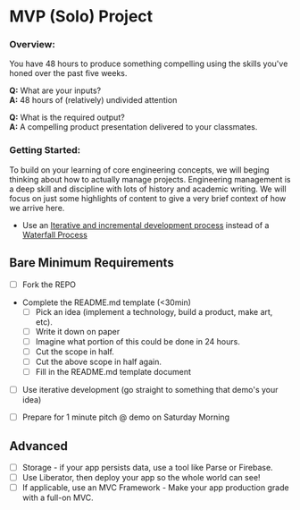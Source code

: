 
# MVP (Solo) Project

### Overview:

You have 48 hours to produce something compelling using the skills you've honed over the past five weeks.

__Q:__ What are your inputs?
<br>
__A:__ 48 hours of (relatively) undivided attention

__Q:__ What is the required output?
<br>
__A:__ A compelling product presentation delivered to your classmates.


### Getting Started:

To build on your learning of core engineering concepts, we will beging thinking about how to actually manage projects. Engineering management is a deep skill and discipline with lots of history and academic writing. We will focus on just some highlights of content to give a very brief context of how we arrive here.

* Use an [Iterative and incremental development process](http://en.wikipedia.org/wiki/Iterative_and_incremental_development) instead of a [Waterfall Process](http://en.wikipedia.org/wiki/Waterfall_model)

<!--
*  [Agile](http://en.wikipedia.org/wiki/Agile_software_development) - is a modern eveolution of Iterative and Incremental Development (IID) that further formalizes the IID philosophy with a set of principles and best practices. It also applies Lean Manufacturing process like [Kanban](http://en.wikipedia.org/wiki/Kanban).-->

<!--* [Lean Product Process](http://theleanstartup.com/principles) - Takes the essence of Agile Development methodology and applies it more broadly to the development of product and buiness models that support he requirements of the project.
-->


## Bare Minimum Requirements
- [ ] Fork the REPO
- Complete the README.md template (<30min)
  - [ ] Pick an idea (implement a technology, build a product, make art, etc).
  - [ ] Write it down on paper
  - [ ] Imagine what portion of this could be done in 24 hours.
  - [ ] Cut the scope in half.
  - [ ] Cut the above scope in half again.
  - [ ] Fill in the README.md template document
- [ ] Use iterative development (go straight to something that demo's your idea)
- [ ] Prepare for 1 minute pitch @ demo on Saturday Morning


## Advanced

- [ ] Storage - if your app persists data, use a tool like Parse or Firebase.
- [ ] Use Liberator, then deploy your app so the whole world can see!
- [ ] If applicable, use an MVC Framework - Make your app production grade with a full-on MVC. 

